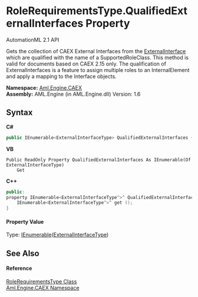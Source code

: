 # RoleRequirementsType.QualifiedExternalInterfaces Property 
AutomationML 2.1 API 

Gets the collection of CAEX External Interfaces from the <a href="P_Aml_Engine_CAEX_RoleRequirementsType_ExternalInterface">ExternalInterface</a> which are qualified with the name of a SupportedRoleClass. This method is valid for documents based on CAEX 2.15 only. The qualification of ExternalInterfaces is a feature to assign multiple roles to an InternalElement and apply a mapping to the Interface objects.

**Namespace:**&nbsp;<a href="N_Aml_Engine_CAEX">Aml.Engine.CAEX</a><br />**Assembly:**&nbsp;AML.Engine (in AML.Engine.dll) Version: 1.6

## Syntax

**C#**<br />
``` C#
public IEnumerable<ExternalInterfaceType> QualifiedExternalInterfaces { get; }
```

**VB**<br />
``` VB
Public ReadOnly Property QualifiedExternalInterfaces As IEnumerable(Of ExternalInterfaceType)
	Get
```

**C++**<br />
``` C++
public:
property IEnumerable<ExternalInterfaceType^>^ QualifiedExternalInterfaces {
	IEnumerable<ExternalInterfaceType^>^ get ();
}
```


#### Property Value
Type: <a href="https://docs.microsoft.com/dotnet/api/system.collections.generic.ienumerable-1" target="_parent" rel="noopener noreferrer">IEnumerable</a>(<a href="T_Aml_Engine_CAEX_ExternalInterfaceType">ExternalInterfaceType</a>)

## See Also


#### Reference
<a href="T_Aml_Engine_CAEX_RoleRequirementsType">RoleRequirementsType Class</a><br /><a href="N_Aml_Engine_CAEX">Aml.Engine.CAEX Namespace</a><br />